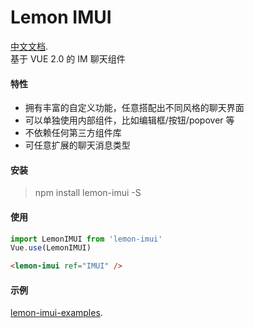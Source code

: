 # Lemon IMUI

[中文文档](docs/APIs_zh.md).  
基于 VUE 2.0 的 IM 聊天组件

#### 特性

- 拥有丰富的自定义功能，任意搭配出不同风格的聊天界面
- 可以单独使用内部组件，比如编辑框/按钮/popover 等
- 不依赖任何第三方组件库
- 可任意扩展的聊天消息类型

#### 安装

> npm install lemon-imui -S

#### 使用

```javascript
import LemonIMUI from 'lemon-imui'
Vue.use(LemonIMUI)
```

```html
<lemon-imui ref="IMUI" />
```

#### 示例

[lemon-imui-examples](http://june000.gitee.io/lemon-im).
